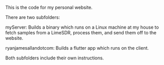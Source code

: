 This is the code for my personal website.

There are two subfolders:

myServer: Builds a binary which runs on a Linux machine at my house to fetch samples from a LimeSDR, process them, and send them off to the website.

ryanjamesallandotcom: Builds a flutter app which runs on the client.

Both subfolders include their own instructions.